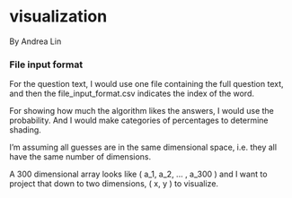 visualization
============

By Andrea Lin

### File input format

For the question text, I would use one file containing the full question text, and then the file_input_format.csv indicates the index of the word.

For showing how much the algorithm likes the answers, I would use the probability. And I would make categories of percentages to determine shading.

I’m assuming all guesses are in the same dimensional space, i.e. they all have the same number of dimensions.

A 300 dimensional array looks like ( a_1, a_2, ... , a_300 ) and I want to project that down to two dimensions, ( x, y ) to visualize.

